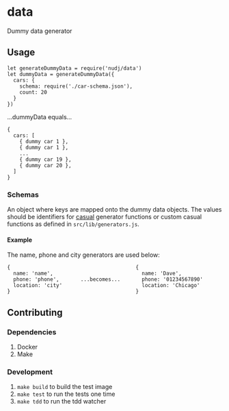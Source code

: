 # data
Dummy data generator

## Usage

```
let generateDummyData = require('nudj/data')
let dummyData = generateDummyData({
  cars: {
    schema: require('./car-schema.json'),
    count: 20
  }
})
```
...dummyData equals...
```
{
  cars: [
    { dummy car 1 },
    { dummy car 1 },
    ...
    { dummy car 19 },
    { dummy car 20 },
  ]
}
```

### Schemas

An object where keys are mapped onto the dummy data objects. The values should be identifiers for [casual]() generator functions or custom casual functions as defined in `src/lib/generators.js`.

#### Example

The name, phone and city generators are used below:
```
{                                         {
  name: 'name',                             name: 'Dave',
  phone: 'phone',       ...becomes...       phone: '01234567890'
  location: 'city'                          location: 'Chicago'
}                                         }
```


## Contributing

### Dependencies

1. Docker
1. Make

### Development

1. `make build` to build the test image
1. `make test` to run the tests one time
1. `make tdd` to run the tdd watcher
